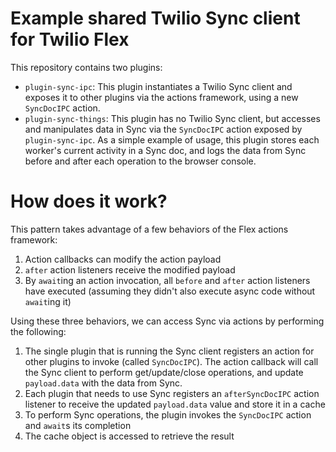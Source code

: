 # Example shared Twilio Sync client for Twilio Flex

This repository contains two plugins:

- `plugin-sync-ipc`: This plugin instantiates a Twilio Sync client and exposes it to other plugins via the actions framework, using a new `SyncDocIPC` action.
- `plugin-sync-things`: This plugin has no Twilio Sync client, but accesses and manipulates data in Sync via the `SyncDocIPC` action exposed by `plugin-sync-ipc`. As a simple example of usage, this plugin stores each worker's current activity in a Sync doc, and logs the data from Sync before and after each operation to the browser console.

# How does it work?

This pattern takes advantage of a few behaviors of the Flex actions framework:

1. Action callbacks can modify the action payload
2. `after` action listeners receive the modified payload
3. By `await`ing an action invocation, all `before` and `after` action listeners have executed (assuming they didn't also execute async code without `await`ing it)

Using these three behaviors, we can access Sync via actions by performing the following:

1. The single plugin that is running the Sync client registers an action for other plugins to invoke (called `SyncDocIPC`). The action callback will call the Sync client to perform get/update/close operations, and update `payload.data` with the data from Sync.
2. Each plugin that needs to use Sync registers an `afterSyncDocIPC` action listener to receive the updated `payload.data` value and store it in a cache
3. To perform Sync operations, the plugin invokes the `SyncDocIPC` action and `await`s its completion
4. The cache object is accessed to retrieve the result